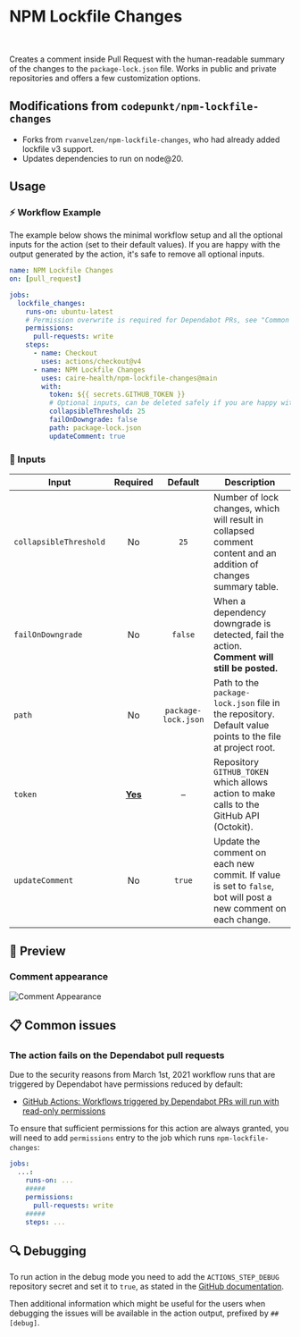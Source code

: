 # NPM Lockfile Changes

[<sub><img src="https://git.io/J38HP" height="16" /></sub>](#) [<sub><img src="https://git.io/J38dY" height="16" /></sub>](#) [<sub><img src="https://git.io/J38ds" height="16" /></sub>](#) [<sub><img src="https://git.io/J38dt" height="16" /></sub>](#)

Creates a comment inside Pull Request with the human-readable summary of the changes to the `package-lock.json` file. Works in public and private repositories and offers a few customization options.

## Modifications from `codepunkt/npm-lockfile-changes`

* Forks from `rvanvelzen/npm-lockfile-changes`, who had already added lockfile v3 support.
* Updates dependencies to run on node@20.

## Usage

### ⚡️ Workflow Example

The example below shows the minimal workflow setup and all the optional inputs for the action (set to their default values). If you are happy with the output generated by the action, it's safe to remove all optional inputs.

```yml
name: NPM Lockfile Changes
on: [pull_request]

jobs:
  lockfile_changes:
    runs-on: ubuntu-latest
    # Permission overwrite is required for Dependabot PRs, see "Common issues" below.
    permissions:
      pull-requests: write
    steps:
      - name: Checkout
        uses: actions/checkout@v4
      - name: NPM Lockfile Changes
        uses: caire-health/npm-lockfile-changes@main
        with:
          token: ${{ secrets.GITHUB_TOKEN }}
          # Optional inputs, can be deleted safely if you are happy with default values.
          collapsibleThreshold: 25
          failOnDowngrade: false
          path: package-lock.json
          updateComment: true
```

### 🔌 Inputs

| Input                  |      Required      |       Default       | Description                                                                                                      |
| ---------------------- | :----------------: | :-----------------: | ---------------------------------------------------------------------------------------------------------------- |
| `collapsibleThreshold` |         No         |        `25`         | Number of lock changes, which will result in collapsed comment content and an addition of changes summary table. |
| `failOnDowngrade`      |         No         |       `false`       | When a dependency downgrade is detected, fail the action. **Comment will still be posted.**                      |
| `path`                 |         No         | `package-lock.json` | Path to the `package-lock.json` file in the repository. Default value points to the file at project root.        |
| `token`                | <ins>**Yes**</ins> |          –          | Repository `GITHUB_TOKEN` which allows action to make calls to the GitHub API (Octokit).                         |
| `updateComment`        |         No         |       `true`        | Update the comment on each new commit. If value is set to `false`, bot will post a new comment on each change.   |

## 📸 Preview

### Comment appearance

![Comment Appearance](https://github.com/codepunkt/npm-lockfile-changes/blob/main/.github/images/npm-lockfile-changes.png?raw=true)

## 📋 Common issues

### The action fails on the Dependabot pull requests

Due to the security reasons from March 1st, 2021 workflow runs that are triggered by Dependabot have permissions reduced by default:

- [GitHub Actions: Workflows triggered by Dependabot PRs will run with read-only permissions](https://github.blog/changelog/2021-02-19-github-actions-workflows-triggered-by-dependabot-prs-will-run-with-read-only-permissions/)

To ensure that sufficient permissions for this action are always granted, you will need to add `permissions` entry to the job which runs `npm-lockfile-changes`:

```yml
jobs:
  ...:
    runs-on: ...
    #####
    permissions:
      pull-requests: write
    #####
    steps: ...
```

## 🔍️ Debugging

To run action in the debug mode you need to add the `ACTIONS_STEP_DEBUG` repository secret and set it to `true`, as stated in the [GitHub documentation](https://docs.github.com/en/actions/managing-workflow-runs/enabling-debug-logging#enabling-step-debug-logging).

Then additional information which might be useful for the users when debugging the issues will be available in the action output, prefixed by `##[debug]`.
